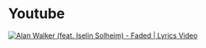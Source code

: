 # Youtube
[![Alan Walker (feat. Iselin Solheim) - Faded | Lyrics Video](http://img.youtube.com/vi/YOUTUBE_VIDEO_ID_HERE/0.jpg)](https://www.youtube.com/watch?v=xhsYh1DSQYM "Alan Walker (feat. Iselin Solheim) - Faded | Lyrics Video")
